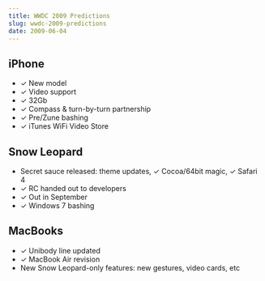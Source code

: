 ```yaml
---
title: WWDC 2009 Predictions
slug: wwdc-2009-predictions
date: 2009-06-04
---
```


<h2>iPhone</h2>
<ul>
  <li>✓ New model</li>
  <li>✓ Video support</li>
  <li>✓ 32Gb</li>
  <li>✓ Compass &amp; turn-by-turn partnership</li>
  <li>✓ Pre/Zune bashing</li>
  <li>✓ iTunes WiFi Video Store</li>
</ul>
<h2>Snow Leopard</h2>
<ul>
  <li>Secret sauce released: theme updates, ✓ Cocoa/64bit magic, ✓ Safari 4</li>
  <li>✓ RC handed out to developers</li>
  <li>✓ Out in September</li>
  <li>✓ Windows 7 bashing</li>
</ul>
<h2>MacBooks</h2>
<ul>
  <li>✓ Unibody line updated</li>
  <li>✓ MacBook Air revision</li>
  <li>New Snow Leopard-only features: new gestures, video cards, etc</li>
</ul>